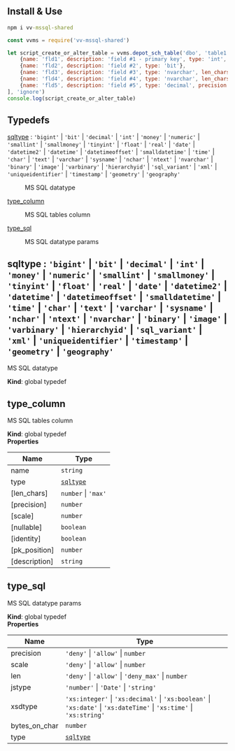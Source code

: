 ## Install & Use
```cmd
npm i vv-mssql-shared
```
```js
const vvms = require('vv-mssql-shared')

let script_create_or_alter_table = vvms.depot_sch_table('dbo', 'table1', 'my table #1', [
    {name: 'fld1', description: 'field #1 - primary key', type: 'int', identity: true, pk_position: 1},
    {name: 'fld2', description: 'field #2', type: 'bit'},
    {name: 'fld3', description: 'field #3', type: 'nvarchar', len_chars: 100},
    {name: 'fld4', description: 'field #4', type: 'nvarchar', len_chars: 'max'},
    {name: 'fld5', description: 'field #5', type: 'decimal', precision: 14, scale: 3}
], 'ignore')
console.log(script_create_or_alter_table)
```
## Typedefs

<dl>
<dt><a href="#sqltype">sqltype</a> : <code>&#x27;bigint&#x27;</code> | <code>&#x27;bit&#x27;</code> | <code>&#x27;decimal&#x27;</code> | <code>&#x27;int&#x27;</code> | <code>&#x27;money&#x27;</code> | <code>&#x27;numeric&#x27;</code> | <code>&#x27;smallint&#x27;</code> | <code>&#x27;smallmoney&#x27;</code> | <code>&#x27;tinyint&#x27;</code> | <code>&#x27;float&#x27;</code> | <code>&#x27;real&#x27;</code> | <code>&#x27;date&#x27;</code> | <code>&#x27;datetime2&#x27;</code> | <code>&#x27;datetime&#x27;</code> | <code>&#x27;datetimeoffset&#x27;</code> | <code>&#x27;smalldatetime&#x27;</code> | <code>&#x27;time&#x27;</code> | <code>&#x27;char&#x27;</code> | <code>&#x27;text&#x27;</code> | <code>&#x27;varchar&#x27;</code> | <code>&#x27;sysname&#x27;</code> | <code>&#x27;nchar&#x27;</code> | <code>&#x27;ntext&#x27;</code> | <code>&#x27;nvarchar&#x27;</code> | <code>&#x27;binary&#x27;</code> | <code>&#x27;image&#x27;</code> | <code>&#x27;varbinary&#x27;</code> | <code>&#x27;hierarchyid&#x27;</code> | <code>&#x27;sql_variant&#x27;</code> | <code>&#x27;xml&#x27;</code> | <code>&#x27;uniqueidentifier&#x27;</code> | <code>&#x27;timestamp&#x27;</code> | <code>&#x27;geometry&#x27;</code> | <code>&#x27;geography&#x27;</code></dt>
<dd><p>MS SQL datatype</p>
</dd>
<dt><a href="#type_column">type_column</a></dt>
<dd><p>MS SQL tables column</p>
</dd>
<dt><a href="#type_sql">type_sql</a></dt>
<dd><p>MS SQL datatype params</p>
</dd>
</dl>

<a name="sqltype"></a>

## sqltype : <code>&#x27;bigint&#x27;</code> \| <code>&#x27;bit&#x27;</code> \| <code>&#x27;decimal&#x27;</code> \| <code>&#x27;int&#x27;</code> \| <code>&#x27;money&#x27;</code> \| <code>&#x27;numeric&#x27;</code> \| <code>&#x27;smallint&#x27;</code> \| <code>&#x27;smallmoney&#x27;</code> \| <code>&#x27;tinyint&#x27;</code> \| <code>&#x27;float&#x27;</code> \| <code>&#x27;real&#x27;</code> \| <code>&#x27;date&#x27;</code> \| <code>&#x27;datetime2&#x27;</code> \| <code>&#x27;datetime&#x27;</code> \| <code>&#x27;datetimeoffset&#x27;</code> \| <code>&#x27;smalldatetime&#x27;</code> \| <code>&#x27;time&#x27;</code> \| <code>&#x27;char&#x27;</code> \| <code>&#x27;text&#x27;</code> \| <code>&#x27;varchar&#x27;</code> \| <code>&#x27;sysname&#x27;</code> \| <code>&#x27;nchar&#x27;</code> \| <code>&#x27;ntext&#x27;</code> \| <code>&#x27;nvarchar&#x27;</code> \| <code>&#x27;binary&#x27;</code> \| <code>&#x27;image&#x27;</code> \| <code>&#x27;varbinary&#x27;</code> \| <code>&#x27;hierarchyid&#x27;</code> \| <code>&#x27;sql\_variant&#x27;</code> \| <code>&#x27;xml&#x27;</code> \| <code>&#x27;uniqueidentifier&#x27;</code> \| <code>&#x27;timestamp&#x27;</code> \| <code>&#x27;geometry&#x27;</code> \| <code>&#x27;geography&#x27;</code>
MS SQL datatype

**Kind**: global typedef  
<a name="type_column"></a>

## type\_column
MS SQL tables column

**Kind**: global typedef  
**Properties**

| Name | Type |
| --- | --- |
| name | <code>string</code> | 
| type | [<code>sqltype</code>](#sqltype) | 
| [len_chars] | <code>number</code> \| <code>&#x27;max&#x27;</code> | 
| [precision] | <code>number</code> | 
| [scale] | <code>number</code> | 
| [nullable] | <code>boolean</code> | 
| [identity] | <code>boolean</code> | 
| [pk_position] | <code>number</code> | 
| [description] | <code>string</code> | 

<a name="type_sql"></a>

## type\_sql
MS SQL datatype params

**Kind**: global typedef  
**Properties**

| Name | Type |
| --- | --- |
| precision | <code>&#x27;deny&#x27;</code> \| <code>&#x27;allow&#x27;</code> \| <code>number</code> | 
| scale | <code>&#x27;deny&#x27;</code> \| <code>&#x27;allow&#x27;</code> \| <code>number</code> | 
| len | <code>&#x27;deny&#x27;</code> \| <code>&#x27;allow&#x27;</code> \| <code>&#x27;deny\_max&#x27;</code> \| <code>number</code> | 
| jstype | <code>&#x27;number&#x27;</code> \| <code>&#x27;Date&#x27;</code> \| <code>&#x27;string&#x27;</code> | 
| xsdtype | <code>&#x27;xs:integer&#x27;</code> \| <code>&#x27;xs:decimal&#x27;</code> \| <code>&#x27;xs:boolean&#x27;</code> \| <code>&#x27;xs:date&#x27;</code> \| <code>&#x27;xs:dateTime&#x27;</code> \| <code>&#x27;xs:time&#x27;</code> \| <code>&#x27;xs:string&#x27;</code> | 
| bytes_on_char | <code>number</code> | 
| type | [<code>sqltype</code>](#sqltype) | 


